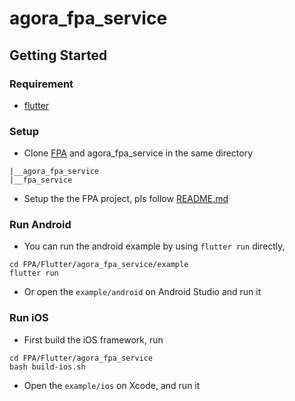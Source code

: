 # agora_fpa_service

## Getting Started
### Requirement
* [flutter](https://flutter.dev/docs/get-started/install)

### Setup
* Clone [FPA](https://bitbucket.agoralab.co/projects/ADUC/repos/fpa_service/browse?at=refs%2Fheads%2Fdev%2Ffpa_proxy) and agora_fpa_service in the same directory
```
|__agora_fpa_service
|__fpa_service
```
* Setup the the FPA project, pls follow [README.md](https://bitbucket.agoralab.co/projects/ADUC/repos/fpa_service/browse?at=refs%2Fheads%2Fdev%2Ffpa_proxy)

### Run Android

* You can run the android example by using `flutter run` directly, 
```
cd FPA/Flutter/agora_fpa_service/example
flutter run
```
* Or open the `example/android` on Android Studio and run it

### Run iOS
* First build the iOS framework, run
```
cd FPA/Flutter/agora_fpa_service
bash build-ios.sh
```
* Open the `example/ios` on Xcode, and run it
